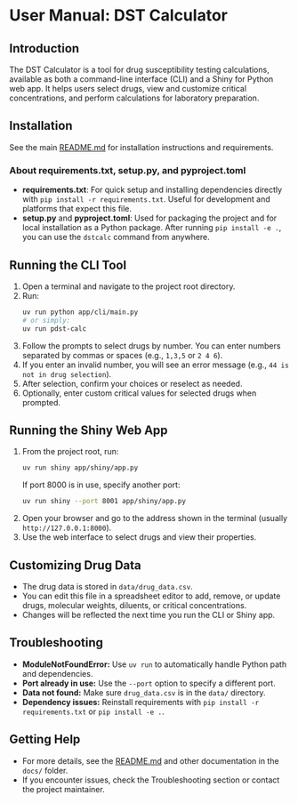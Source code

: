 # User Manual: DST Calculator

## Introduction
The DST Calculator is a tool for drug susceptibility testing calculations, available as both a command-line interface (CLI) and a Shiny for Python web app. It helps users select drugs, view and customize critical concentrations, and perform calculations for laboratory preparation.

## Installation
See the main [README.md](../README.md) for installation instructions and requirements.

### About requirements.txt, setup.py, and pyproject.toml
- **requirements.txt**: For quick setup and installing dependencies directly with `pip install -r requirements.txt`. Useful for development and platforms that expect this file.
- **setup.py** and **pyproject.toml**: Used for packaging the project and for local installation as a Python package. After running `pip install -e .`, you can use the `dstcalc` command from anywhere.

## Running the CLI Tool
1. Open a terminal and navigate to the project root directory.
2. Run:
   ```bash
   uv run python app/cli/main.py
   # or simply:
   uv run pdst-calc
   ```
3. Follow the prompts to select drugs by number. You can enter numbers separated by commas or spaces (e.g., `1,3,5` or `2 4 6`).
4. If you enter an invalid number, you will see an error message (e.g., `44 is not in drug selection`).
5. After selection, confirm your choices or reselect as needed.
6. Optionally, enter custom critical values for selected drugs when prompted.

## Running the Shiny Web App
1. From the project root, run:
   ```bash
   uv run shiny app/shiny/app.py
   ```
   If port 8000 is in use, specify another port:
   ```bash
   uv run shiny --port 8001 app/shiny/app.py
   ```
2. Open your browser and go to the address shown in the terminal (usually `http://127.0.0.1:8000`).
3. Use the web interface to select drugs and view their properties.

## Customizing Drug Data
- The drug data is stored in `data/drug_data.csv`.
- You can edit this file in a spreadsheet editor to add, remove, or update drugs, molecular weights, diluents, or critical concentrations.
- Changes will be reflected the next time you run the CLI or Shiny app.

## Troubleshooting
- **ModuleNotFoundError:** Use `uv run` to automatically handle Python path and dependencies.
- **Port already in use:** Use the `--port` option to specify a different port.
- **Data not found:** Make sure `drug_data.csv` is in the `data/` directory.
- **Dependency issues:** Reinstall requirements with `pip install -r requirements.txt` or `pip install -e .`.

## Getting Help
- For more details, see the [README.md](../README.md) and other documentation in the `docs/` folder.
- If you encounter issues, check the Troubleshooting section or contact the project maintainer. 